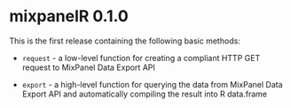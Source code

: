# mixpanelR 0.1.0

This is the first release containing the following basic methods:

* `request` - a low-level function for creating a compliant HTTP GET request to MixPanel Data Export API

* `export` - a high-level function for querying the data from MixPanel Data Export API and automatically compiling the result into R data.frame
